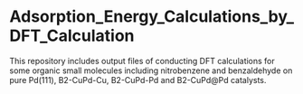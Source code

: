 # Adsorption_Energy_Calculations_by_DFT_Calculation
This repository includes output files of conducting DFT calculations for some organic small molecules including nitrobenzene and benzaldehyde on pure Pd(111), B2-CuPd-Cu, B2-CuPd-Pd and B2-CuPd@Pd catalysts. 
